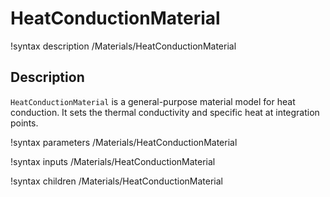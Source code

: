 # HeatConductionMaterial

!syntax description /Materials/HeatConductionMaterial

## Description

`HeatConductionMaterial` is a general-purpose material model for heat conduction.  It sets
the thermal conductivity and specific heat at integration points.

!syntax parameters /Materials/HeatConductionMaterial

!syntax inputs /Materials/HeatConductionMaterial

!syntax children /Materials/HeatConductionMaterial
